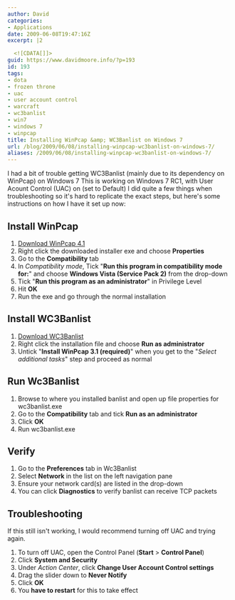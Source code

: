 ```yaml
---
author: David
categories:
- Applications
date: 2009-06-08T19:47:16Z
excerpt: |2

  <![CDATA[]]>
guid: https://www.davidmoore.info/?p=193
id: 193
tags:
- dota
- frozen throne
- uac
- user account control
- warcraft
- wc3banlist
- win7
- windows 7
- winpcap
title: Installing WinPcap &amp; WC3Banlist on Windows 7
url: /blog/2009/06/08/installing-winpcap-wc3banlist-on-windows-7/
aliases: /2009/06/08/installing-winpcap-wc3banlist-on-windows-7/
---
```


I had a bit of trouble getting WC3Banlist (mainly due to its dependency on WinPcap) on Windows 7 This is working on Windows 7 RC1, with User Acount Control (UAC) on (set to Default) I did quite a few things when troubleshooting so it's hard to replicate the exact steps, but here's some instructions on how I have it set up now: <h2>Install WinPcap</h2> <ol> <li><a title="Download WinPcap" href="https://www.winpcap.org/install/bin/WinPcap\_4\_1\_beta5.exe" target="\_blank">Download WinPcap 4.1</a></li> <li>Right click the downloaded installer exe and choose <strong>Properties</strong></li> <li>Go to the <strong>Compatibility</strong> tab</li> <li>In <em>Compatibility mode</em>, Tick "<strong>Run this program in compatibility mode for:</strong>" and choose <strong>Windows Vista (Service Pack 2)</strong> from the drop-down</li> <li>Tick "<strong>Run this program as an administrator</strong>" in Privilege Level</li> <li>Hit <strong>OK</strong></li> <li>Run the exe and go through the normal installation</li> </ol> <h2>Install WC3Banlist</h2> <ol> <li><a title="Download Wc3Banlist" href="https://www.wc3banlist.de/downloads.php" target="_blank">Download WC3Banlist</a></li> <li>Right click the installation file and choose <strong>Run as administrator</strong></li> <li>Untick "<strong>Install WinPcap 3.1 (required)</strong>" when you get to the "<em>Select additional tasks</em>" step and proceed as normal</li> </ol> <h2>Run Wc3Banlist</h2> <ol> <li>Browse to where you installed banlist and open up file properties for wc3banlist.exe</li> <li>Go to the <strong>Compatibility</strong> tab and tick <strong>Run as an administrator</strong></li> <li>Click <strong>OK</strong></li> <li>Run wc3banlist.exe</li> </ol> <h2>Verify</h2> <ol> <li>Go to the <strong>Preferences</strong> tab in Wc3Banlist</li> <li>Select <strong>Network</strong> in the list on the left navigation pane</li> <li>Ensure your network card(s) are listed in the drop-down</li> <li>You can click <strong>Diagnostics</strong> to verify banlist can receive TCP packets</li> </ol> <h2>Troubleshooting</h2> If this still isn't working, I would recommend turning off UAC and trying again. <ol> <li>To turn off UAC, open the Control Panel (<strong>Start</strong> > <strong>Control Panel</strong>)</li> <li>Click <strong>System and Security</strong></li> <li>Under <em>Action Center</em>, click <strong>Change User Account Control settings</strong></li> <li>Drag the slider down to <strong>Never Notify</strong></li> <li>Click <strong>OK</strong></li> <li>You <strong>have to restart</strong> for this to take effect</li> </ol>